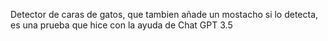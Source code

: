 Detector de caras de gatos, que tambien añade un mostacho si lo detecta, es una prueba que hice con la ayuda de Chat GPT 3.5
